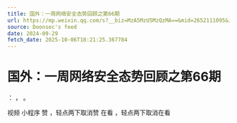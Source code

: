 ```yaml
---
title: 国外：一周网络安全态势回顾之第66期
url: https://mp.weixin.qq.com/s?__biz=MzA5MzU5MzQzMA==&mid=2652111095&idx=1&sn=3a35e038700618f6da40ebb339fe75d3
source: Doonsec's feed
date: 2024-09-29
fetch_date: 2025-10-06T18:21:25.367784
---
```


# 国外：一周网络安全态势回顾之第66期

：
，
。

视频
小程序
赞
，轻点两下取消赞
在看
，轻点两下取消在看